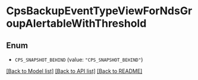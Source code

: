 # CpsBackupEventTypeViewForNdsGroupAlertableWithThreshold

## Enum


* `CPS_SNAPSHOT_BEHIND` (value: `"CPS_SNAPSHOT_BEHIND"`)


[[Back to Model list]](../README.md#documentation-for-models) [[Back to API list]](../README.md#documentation-for-api-endpoints) [[Back to README]](../README.md)


